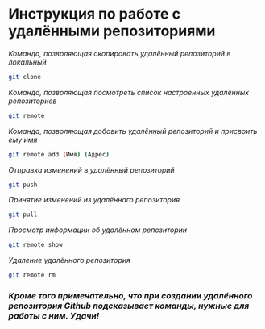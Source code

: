 # Инструкция по работе с удалёнными репозиториями

*Команда, позволяющая скопировать удалённый репозиторий в локальный*

```sh
git clone
```

*Команда, позволяющая посмотреть список настроенных удалённых репозиториев*

```sh
git remote
```

*Команда, позволяющая добавить удалённый репозиторий и присвоить ему имя*

```sh
git remote add (Имя) (Адрес)
```

*Отправка изменений в удалённый репозиторий*

```sh
git push
```

*Принятие изменений из удалённого репозитория*

```sh
git pull
```

*Просмотр информации об удалённом репозитории*

```sh
git remote show 
```

*Удаление удалённого репозитория*
```sh
git remote rm
```

### *Кроме того примечательно, что при создании удалённого репозитория Github подсказывает команды, нужные для работы с ним. Удачи!*